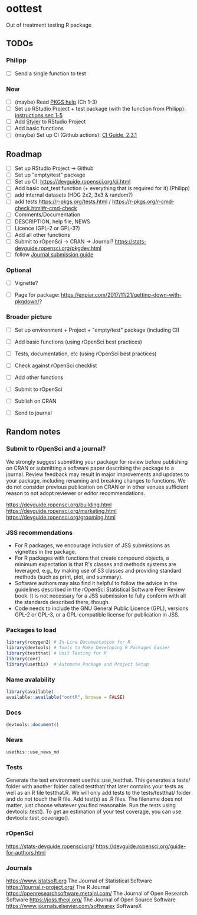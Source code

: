 # oottest
Out of treatment testing R package

## TODOs

### Philipp
- [ ] Send a single function to test

### Now
- [ ] (maybe) Read [PKGS help](https://r-pkgs.org/intro.html) (Ch 1-3)
- [ ] Set up RStudio Project + test package (with the function from Philipp): [instructions sec 1-5](https://www.mzes.uni-mannheim.de/socialsciencedatalab/article/r-package)
- [ ] Add [Styler](https://style.tidyverse.org/) to RStudio Project
- [ ] Add basic functions
- [ ] (maybe) Set up CI (Github actions): [CI Guide, 2.3.1](https://devguide.ropensci.org/ci.html#ci)

## Roadmap
- [ ] Set up RStudio Project -> Github
- [ ] Set up "empty/test" package
- [ ] Set up CI: https://devguide.ropensci.org/ci.html
- [ ] Add basic oot_test function (+ everything that is required for it) (Philipp)
- [ ] add internal datasets (HDG 2x2, 3x3 & random?)
- [ ] add tests https://r-pkgs.org/tests.html / https://r-pkgs.org/r-cmd-check.html#r-cmd-check
- [ ] Comments/Documentation
- [ ] DESCRIPTION, help file, NEWS
- [ ] Licence (GPL-2 or GPL-3?)
- [ ] Add all other functions
- [ ] Submit to rOpenSci -> CRAN -> Journal? https://stats-devguide.ropensci.org/pkgdev.html
- [ ] follow [Journal submission guide](https://www.jstatsoft.org/pages/view/authors)

### Optional
- [ ] Vignette?
- [ ] Page for package: https://enpiar.com/2017/11/21/getting-down-with-pkgdown/?


### Broader picture
- [ ] Set up environment + Project + "empty/test" package (including CI)
- [ ] Add basic functions (using rOpenSci best practices)
- [ ] Tests, documentation, etc (using rOpenSci best practices)
- [ ] Check against rOpenSci checklist
- [ ] Add other functions
- [ ] Submit to rOpenSci
- [ ] Sublish on CRAN
- [ ] Send to journal


## Random notes

### Submit to rOpenSci and a journal?
We strongly suggest submitting your package for review before publishing on CRAN or submitting a software paper describing the package to a journal. Review feedback may result in major improvements and updates to your package, including renaming and breaking changes to functions. We do not consider previous publication on CRAN or in other venues sufficient reason to not adopt reviewer or editor recommendations.



https://devguide.ropensci.org/building.html
https://devguide.ropensci.org/marketing.html
https://devguide.ropensci.org/grooming.html

### JSS recommendations
- For R packages, we encourage inclusion of JSS submissions as vignettes in the package.
- For R packages with functions that create compound objects, a minimum expectation is that R's classes and methods systems are leveraged, e.g., by making use of S3 classes and providing standard methods (such as print, plot, and summary).
- Software authors may also find it helpful to follow the advice in the guidelines described in the rOpenSci Statistical Software Peer Review book. It is not necessary for a JSS submission to fully conform with all the standards described there, though.
- Code needs to include the GNU General Public Licence (GPL), versions GPL-2 or GPL-3, or a GPL-compatible license for publication in JSS.

### Packages to load
```R
library(roxygen2) # In-Line Documentation for R 
library(devtools) # Tools to Make Developing R Packages Easier
library(testthat) # Unit Testing for R
library(covr)
library(usethis)  # Automate Package and Project Setup
```

### Name avalability
```R
library(available)
available::available("oottR", browse = FALSE)
```

### Docs
```R
devtools::document()
```


### News
```R
usethis::use_news_md
```


### Tests

Generate the test environment usethis::use_testthat. This generates a tests/ folder with another folder called testthat/ that later contains your tests as well as an R file testthat.R. We will only add tests to the tests/testthat/ folder and do not touch the R file.
Add test(s) as .R files. The filename does not matter, just choose whatever you find reasonable.
Run the tests using devtools::test(). To get an estimation of your test coverage, you can use devtools::test_coverage().


### rOpenSci
https://stats-devguide.ropensci.org/
https://devguide.ropensci.org/guide-for-authors.html

### Journals
https://www.jstatsoft.org                     The Journal of Statistical Software
https://journal.r-project.org/                The R Journal
https://openresearchsoftware.metajnl.com/     The Journal of Open Research Software
https://joss.theoj.org/                       The Journal of Open Source Software
https://www.journals.elsevier.com/softwarex   SoftwareX
